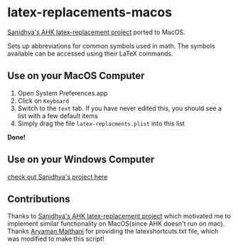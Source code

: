 # latex-replacements-macos

[Sanidhya's AHK latex-replacement project](https://github.com/notatyrannosaur/latex-replacements) ported to MacOS.

Sets up abbreviations for common symbols used in math.
The symbols available can be accessed using their LaTeX commands.

## Use on your MacOS Computer

1. Open System Preferences.app
2. Click on `Keyboard`
3. Switch to the `text` tab. If you have never edited this, you should see a list with a few default items
4. Simply drag the file `latex-replacments.plist` into this list

**Done!**

## Use on your Windows Computer

[check out Sanidhya's project here](https://github.com/notatyrannosaur/latex-replacements)

## Contributions

Thanks to [Sanidhya's AHK latex-replacement project](https://github.com/notatyrannosaur/latex-replacements) which motivated me to implement similar functionality on MacOS(since AHK doesn't run on mac).
Thanks [Aryaman Maithani](https://github.com/aryamanmaithani) for providing the latexshortcuts.txt file, which was modified to make this script!
